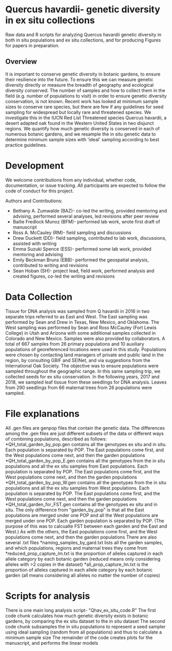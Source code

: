 <h1>Quercus havardii- genetic diversity in ex situ collections</h1>
Raw data and R scripts for analyzing Quercus havardii genetic diversity in both in situ populations and ex situ collections, and for producing Figures for papers in preparation.
<h2>Overview</h2>
It is important to conserve genetic diversity in botanic gardens, to ensure their resilience into the future.  To ensure this we can measure genetic diversity directly or measure the breadth of geography and ecological diversity conserved.  The number of samples and how to collect them in the field (e.g. number of populations to visit) in order to ensure genetic diversity conservation, is not known.  Recent work has looked at minimum sample sizes to conserve rare species, but there are few if any guidelines for seed sampling for widespread but locally rare and threatened species.  We investigate this in the IUCN Red List Threatened species Quercus havardii, a desert adapted oak found in the Western United States in two disjunct regions.  We quantify how much genetic diversity is conserved in each of numerous botanic gardens, and we resample the in situ genetic data to determine minimum sample sizes with 'ideal' sampling according to best practice guidelines. 

<h1>Development</h1>

We welcome contributions from any individual, whether code, documentation, or issue tracking. All participants are expected to follow the code of conduct for this project.

Authors and Contributions:
* Bethany A. Zumwalde (BAZ)- co-led the writing, provided mentoring and advising, performed several analyses, led revisions after peer review
* Bailie Fredlock Munoz (BFM)- performed lab work, wrote first draft of manuscript
* Ross A. McCauley (RM)- field sampling and discussions
* Drew Duckett (DD)- field sampling, contributed to lab work, discussions, assisted with writing
* Emma Suzuki Spence (ESS)- performed some lab work, provided mentoring and advising
* Emily Beckman Bruns (EBB)- performed the geospatial analysis, contributed to writing and revisions
* Sean Hoban (SH)- project lead, field work, performed analysis and created figures, co-led the writing and revisions

<h1> Data Collection</h1>
Tissue for DNA analysis was sampled from Q havardii in 2016 in two separate trips referred to as East and West. The East sampling was performed by Sean and Drew in Texas, New Mexico, and Oklahoma. The West sampling was performed by Sean and Ross McCauley (Fort Lewis College) in Utah and Arizona with some additional samples collected in Colorado and New Mexico. Samples were also provided by collaborators. A total of 667 samples from 26 primary populations and 10 auxiliary populations of georeferenced locations were used in this study. Populations were chosen by contacting land managers of private and public land in the region, by consulting GBIF and SEINet, and via suggestions from the International Oak Society. The objective was to ensure populations were sampled throughout the geographic range. In this same sampling trip, we collected seeds for ex situ conservation. In the following years, 2017 and 2018, we sampled leaf tissue from these seedlings for DNA analysis. Leaves from 290 seedlings from 66 maternal trees from 26 populations were sampled.

<h1> File explanations</h1>
All .gen files are genpop files that contain the genetic data.  The differences among the .gen files are just different subsets of the data or different ways of combining populations, described as follows:
*QH_total_garden_by_pop.gen contains all the genotypes ex situ and in situ. Each population is separated by POP. The East populations come first, and the West populations come next, and then the garden populations
*QH_total_garden_by_pop_E.gen contains all the genotypes from the in situ populations and all the ex situ samples from East populations. Each population is separated by POP. The East populations come first, and the West populations come next, and then the garden populations
*QH_total_garden_by_pop_W.gen contains all the genotypes from the in situ populations and all the ex situ samples from West populations. Each population is separated by POP. The East populations come first, and the West populations come next, and then the garden populations
*QH_total_garden_for_FST.gen contains all the genotypes ex situ and in situ. The only difference from "garden_by_pop" is that all the East populations are merged under one POP and all the West populations are merged under one POP. Each garden population is separated by POP. (The purpose of this was to calcualte FST between each garden and the East and West.) As with the others, the East populations come first, and the West populations come next, and then the garden populations
There are also several .txt files
*naming_samples_by_gard.txt lists all the garden samples, and which populations, regions and maternal trees they come from
*reduced_prop_capture_lm.txt is the proportion of alleles captured in each allele category by each botanic garden (reduced means only considering alleles with >2 copies in the dataset)
*all_prop_capture_lm.txt is the proportion of alleles captured in each allele category by each botanic garden (all means considering all alleles no matter the number of copies)

<h1> Scripts for analysis</h1>
There is one main long analysis script- "Qhav_ex_situ_code.R"
The first code chunk calculates how much genetic diversity exists in botanic gardens, by comparing the ex situ dataset to the in situ dataset
The second code chunk subsamples the in situ populations to represent a seed sampler using ideal sampling (random from all populations) and thus to calculate a minimum sample size
The remainder of the code creates plots for the manuscript, and performs the linear models 
